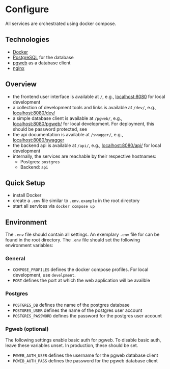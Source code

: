 # Configure

All services are orchestrated using docker compose.

## Technologies

- [Docker](https://www.docker.com/)
- [PostgreSQL](https://www.postgresql.org/) for the database
- [pgweb](https://sosedoff.github.io/pgweb/) as a database client
- [nginx](https://nginx.org/)

## Overview

- the frontend user interface is available at `/`, e.g., [localhost:8080](http://localhost:8080/) for local development
- a collection of development tools and links is available at `/dev/`, e.g., [localhost:8080/dev/](http://localhost:8080/dev/)
- a simple database client is available at `/pgweb/`, e.g., [localhost:8080/pgweb/](http://localhost:8080/pgweb/) for local development. For deployment, this should be password protected, see [](#Environment)
- the api documentation is available at `/swagger/`, e.g., [localhost:8080/swagger](http://localhost:8080/swagger/)
- the backend api is available at `/api/`, e.g., [localhost:8080/api/](http://localhost:8080/api/) for local development
- internally, the services are reachable by their respective hostnames:
    - Postgres: `postgres`
    - Backend: `api`

## Quick Setup

- install Docker
- create a `.env` file similar to `.env.example` in the root directory
- start all services via `docker compose up`

## Environment

The `.env` file should contain all settings.
An exemplary `.env` file for can be found in the root directory.
The `.env` file should set the following environment variables:

### General

- `COMPOSE_PROFILES` defines the docker compose profiles. For local development, use `develpment`.
- `PORT` defines the port at which the web application will be availble

### Postgres

- `POSTGRES_DB` defines the name of the postgres database
- `POSTGRES_USER` defines the name of the postgres user account
- `POSTGRES_PASSWORD` defines the password for the postgres user account

### Pgweb (optional)

The following settings enable basic auth for pgweb.
To disable basic auth, leave these variables unset.
In production, these should be set.

- `PGWEB_AUTH_USER` defines the username for the pgweb database client
- `PGWEB_AUTH_PASS` defines the password for the pgweb database client
